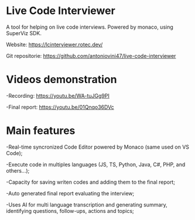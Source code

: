 # Live Code Interviewer
A tool for helping on live code interviews. Powered by monaco, using SuperViz SDK.

Website: https://lcinterviewer.rotec.dev/

Git repositorie: https://github.com/antoniovini47/live-code-interviewer

# Videos demonstration

-Recording: https://youtu.be/WA-tuJGg9PI 

-Final report: https://youtu.be/01Qnqo36DVc

# Main features

-Real-time syncronized Code Editor powered by Monaco (same used on VS Code);

-Execute code in multiples languages (JS, TS, Python, Java, C#, PHP, and others...);

-Capacity for saving writen codes and adding them to the final report;

-Auto generated final report evaluating the interview;

-Uses AI for multi language transcription and generating summary, identifying questions, follow-ups, actions and topics;
